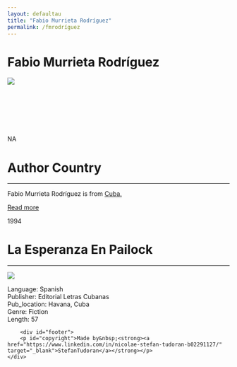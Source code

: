 ```yaml
---
layout: defaultau
title: "Fabio Murrieta Rodríguez"
permalink: /fmrodríguez
---
```

<!-- partial:index.partial.html -->
<div class="content">
    <h1>Fabio Murrieta Rodríguez</h1>
    <div class="quote">
        <div><img src="https://t4.ftcdn.net/jpg/03/40/12/49/360_F_340124934_bz3pQTLrdFpH92ekknuaTHy8JuXgG7fi.jpg" class="logo"></div>
    </div>
    <div class="timeline">
        <div style="padding-bottom:100px;"></div>
        <div class="block">
            <div class="date right"><p class="right"> NA </p></div>
            <div class="dot"></div>
            <div class="left first">
            <div class="author_country">
                <h1>Author Country</h1><hr>
          <div class="aclocation">  <p>Fabio Murrieta Rodríguez is from <a href="http://localhost:4000/14">Cuba.</a></p></div>
                <div class="acreadmore"><a href="#" target="_blank">Read more</a></div>
            </div>
            </div>
        </div>
        <div class="block">
            <div class="date left"><p class="left">1994</p></div>
            <div class="dot"></div>
            <div class="right">
                <h1>La Esperanza En Pailock</h1><hr>
                <p><img src="https://books.google.dm/books/content?id=0Qg_AAAAIAAJ&printsec=frontcover&img=1&zoom=1&imgtk=AFLRE71_SnVtcAEfcAkqFs9k3ZcgFnKnNZ_3WZ6OqzA5yxuB9nvEAXp1yg9_cmDm1GI9KY_YWSb-_AXKcX-641XFN_5_JNF5XKVWUo6F8nVn4vHJZ6u6hVzTmUuqrugG9RLDVEMbGy2D"></p>
                <p>
                Language: Spanish<br/>
                Publisher: Editorial Letras Cubanas<br/>
                Pub_location: Havana, Cuba<br/>
                Genre: Fiction<br/>
                Length: 57</p>
            </div>
        </div>

        <div id="footer">
        <p id="copyright">Made by&nbsp;<strong><a href="https://www.linkedin.com/in/nicolae-stefan-tudoran-b02291127/" target="_blank">StefanTudoran</a></strong></p>
    </div>
</div>
<!-- partial -->
  <script src='https://cdnjs.cloudflare.com/ajax/libs/jquery/3.1.1/jquery.min.js'></script><script  src="assets/js/authorscript.js"></script>
